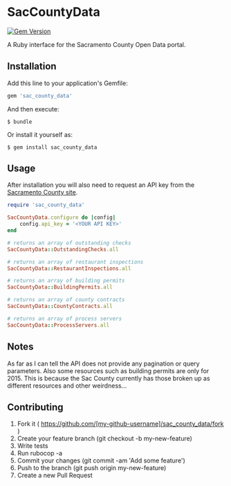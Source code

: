# SacCountyData

[![Gem Version](https://badge.fury.io/rb/sac_county_data.svg)](https://badge.fury.io/rb/sac_county_data)

A Ruby interface for the Sacramento County Open Data portal.

## Installation

Add this line to your application's Gemfile:

```ruby
gem 'sac_county_data'
```

And then execute:

    $ bundle

Or install it yourself as:

    $ gem install sac_county_data

## Usage

After installation you will also need to request an API key from the [Sacramento County site](http://data.saccounty.net/developers/).

```ruby
require 'sac_county_data'

SacCountyData.configure do |config|
	config.api_key = '<YOUR API KEY>'
end

# returns an array of outstanding checks
SacCountyData::OutstandingChecks.all

# returns an array of restaurant inspections
SacCountyData::RestaurantInspections.all

# returns an array of building permits
SacCountyData::BuildingPermits.all

# returns an array of county contracts
SacCountyData::CountyContracts.all

# returns an array of process servers
SacCountyData::ProcessServers.all
```

## Notes
As far as I can tell the API does not provide any pagination or query parameters. Also some resources such as building permits are only for 2015. This is because the Sac County currently has those broken up as different resources and other weirdness...

## Contributing

1. Fork it ( https://github.com/[my-github-username]/sac_county_data/fork )
2. Create your feature branch (git checkout -b my-new-feature)
3. Write tests
4. Run rubocop -a
5. Commit your changes (git commit -am 'Add some feature')
6. Push to the branch (git push origin my-new-feature)
7. Create a new Pull Request
